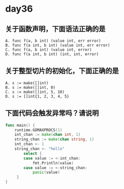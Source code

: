 # day36

## 关于函数声明，下面语法正确的是

```text
A. func f(a, b int) (value int, err error)
B. func f(a int, b int) (value int, err error)
C. func f(a, b int) (value int, error)
D. func f(a int, b int) (int, int, error)
```

## 关于整型切片的初始化，下面正确的是

```text
A. s := make([]int)
B. s := make([]int, 0)
C. s := make([]int, 5, 10)
D. s := []int{1, 2, 3, 4, 5}
```

## 下面代码会触发异常吗？请说明

```go
func main() {
    runtime.GOMAXPROCS(1)
    int_chan := make(chan int, 1)
    string_chan := make(chan string, 1)
    int_chan <- 1
    string_chan <- "hello"
        select {
        case value := <-int_chan:
            fmt.Println(value)
        case value := <-string_chan:
            panic(value)
     }
}
```
